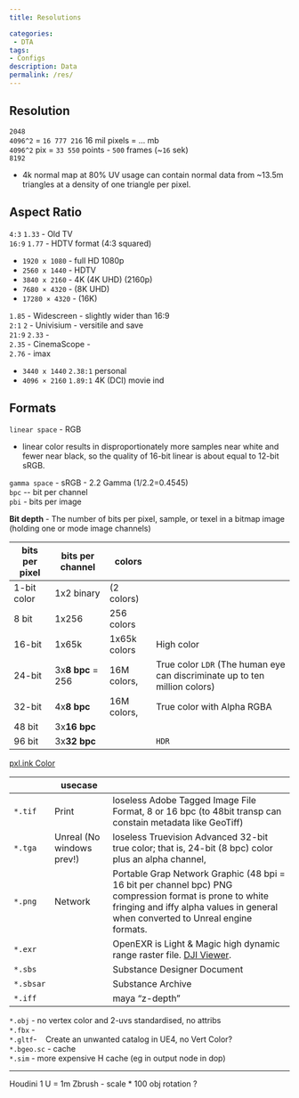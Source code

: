 ```yaml
---
title: Resolutions

categories:
 - DTA
tags:
- Configs
description: Data
permalink: /res/
---
```



## Resolution
`2048`  
`4096^2` = `16 777 216` 16 mil pixels   =  ... mb  
`4096^2` pix = `33 550` points - `500` frames (~`16` sek)      
`8192`    

- 4k normal map at 80% UV usage can contain normal data from ~13.5m triangles at a density of one triangle per pixel.


## Aspect Ratio

`4:3` `1.33` - Old TV   
`16:9` `1.77` -  HDTV format (4:3 squared)  
 - `1920 x 1080` - full HD 1080p  
 - `2560 x 1440` - HDTV  
 - `3840 x 2160` - 4K (4K UHD) (2160p)
 - `7680 × 4320` - (8K UHD)
 - `17280 × 4320` - (16K)    

`1.85` - Widescreen - slightly wider than 16:9  
`2:1` `2` - Univisium - versitile and save   
`21:9` `2.33` -  
`2.35` - CinemaScope  -       
`2.76` - imax   

- `3440 x 1440` `2.38:1` personal   
- `4096 × 2160` `1.89:1` 4K (DCI) movie ind   


## Formats

`linear space` - RGB     
  - linear color results in disproportionately more samples near white and fewer near black, so the quality of 16-bit linear is about equal to 12-bit sRGB.  

`gamma space` - sRGB - 2.2 Gamma  (1/2.2=0.4545)        
`bpc` -- bit per channel  
`pbi` - bits per image  

**Bit depth** - The number of bits per pixel, sample, or texel in a bitmap image (holding one or mode image channels)

|bits per pixel|bits per channel|colors ||
|-|-|-|-|
1-bit color | 1x2 binary |(2 colors)|
8 bit |1x256| 256 colors |
16-bit |1x65k|1x65k colors |  High color
24-bit |3x**8 bpc** = 256 | 16M colors, | True color `LDR`  (The human eye can discriminate up to ten million colors)
32-bit |4x**8 bpc**| 16M colors, | True color with Alpha RGBA  
48 bit | 3x**16 bpc** | || RAW
96 bit | 3x**32 bpc** | | `HDR`

[pxl.ink Color](/color/)

||usecase||
|-|-|-|
`*.tif` | Print | loseless Adobe Tagged Image File Format, 8 or 16 bpc (to 48bit  transp can constain metadata like GeoTiff)
`*.tga` | Unreal (No windows prev!)| loseless Truevision Advanced  32-bit true color; that is, 24-bit (8 bpc) color plus an alpha channel,
`*.png` |Network| Portable Grap Network Graphic (48 bpi = 16 bit per channel bpc)    PNG compression format is prone to white fringing and iffy alpha values in general when converted to Unreal engine formats.
`*.exr` || OpenEXR is Light & Magic  high dynamic range raster file. [DJI Viewer](https://darbyjohnston.github.io/DJV/).    
`*.sbs` || Substance Designer Document     
`*.sbsar` ||Substance Archive    
`*.iff`|| maya “z-depth”    


`*.obj` - no vertex color and 2-uvs standardised, no attribs    
`*.fbx` -    
`*.gltf`-    Create an unwanted catalog in UE4, no Vert Color?    
`*.bgeo.sc` - cache    
`*.sim` - more expensive H cache (eg in output node in dop)    

---

Houdini 1 U = 1m Zbrush - scale * 100  obj rotation ?    

